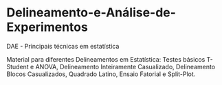 # Delineamento-e-Análise-de-Experimentos

DAE - Principais técnicas em estatística

Material para diferentes Delineamentos em Estatística: Testes básicos T-Student e ANOVA, Delineamento Inteiramente Casualizado, Delineamento Blocos Casualizados, Quadrado Latino, Ensaio Fatorial e Split-Plot. 
